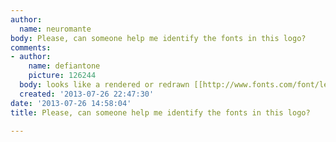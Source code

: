 ```yaml
---
author:
  name: neuromante
body: Please, can someone help me identify the fonts in this logo?
comments:
- author:
    name: defiantone
    picture: 126244
  body: looks like a rendered or redrawn [[http://www.fonts.com/font/lebbad-design/alie/regular|Alie]]
  created: '2013-07-26 22:47:30'
date: '2013-07-26 14:58:04'
title: Please, can someone help me identify the fonts in this logo?

---
```

